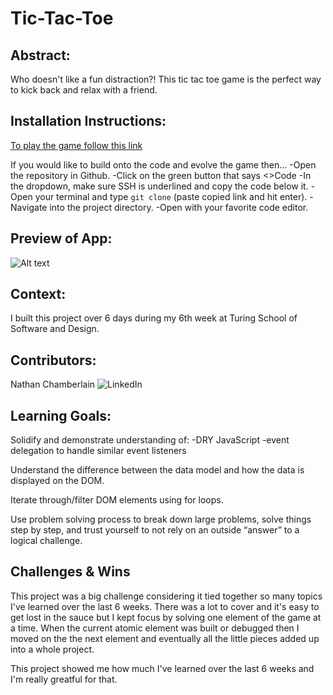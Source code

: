 # Tic-Tac-Toe

## Abstract:

Who doesn't like a fun distraction?! This tic tac toe game is the perfect way to kick back and relax with a friend. 

## Installation Instructions:

[To play the game follow this link]()

If you would like to build onto the code and evolve the game then...
	-Open the repository in Github.
	-Click on the green button that says <>Code
	-In the dropdown, make sure SSH is underlined and copy the code below it. 
	-Open your terminal and type `git clone` (paste copied link and hit enter).
	-Navigate into the project directory.
	-Open with your favorite code editor. 

## Preview of App:

![Alt text](https://media1.giphy.com/media/v1.Y2lkPTc5MGI3NjExYjM0OTgwNWFmYjFmOGNmYWJkNDcyYjAwN2Y1NGRmYzAzNjU3ZGIwYSZjdD1n/eF4lTjERmLzDVZwAz3/giphy.gif)

## Context: 

I built this project over 6 days during my 6th week at Turing School of Software and Design.

## Contributors:

Nathan Chamberlain ![LinkedIn](https://www.linkedin.com/in/chamberlainux/)

## Learning Goals:

Solidify and demonstrate understanding of:
	-DRY JavaScript
	-event delegation to handle similar event listeners

Understand the difference between the data model and how the data is displayed on the DOM.

Iterate through/filter DOM elements using for loops.

Use problem solving process to break down large problems, solve things step by step, and trust yourself to not rely on an outside “answer” to a logical challenge.

## Challenges & Wins

This project was a big challenge considering it tied together so many topics I've learned over the last 6 weeks. There was a lot to cover and it's easy to get lost in the sauce but I kept focus by solving one element of the game at a time. When the current atomic element was built or debugged then I moved on the the next element and eventually all the little pieces added up into a whole project. 

This project showed me how much I've learned over the last 6 weeks and I'm really greatful for that. 